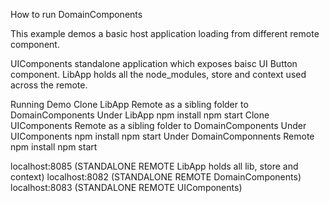 How to run DomainComponents

This example demos a basic host application loading from different remote component.

UIComponents standalone application which exposes baisc UI Button component.
LibApp holds all the node_modules, store and context used across the remote.

Running Demo
Clone LibApp Remote as a sibling folder to DomainComponents
  Under LibApp
    npm install
    npm start
Clone UIComponents Remote as a sibling folder to DomainComponents
  Under UIComponents
    npm install
    npm start
Under DomainComponnents Remote
  npm install
  npm start


localhost:8085 (STANDALONE REMOTE LibApp holds all lib, store and context)
localhost:8082 (STANDALONE REMOTE DomainComponents)
localhost:8083 (STANDALONE REMOTE UIComponents)
